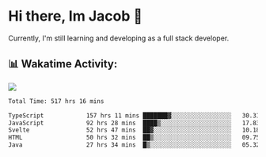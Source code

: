 # Hi there, Im Jacob 👋
Currently, I'm still learning and developing as a full stack developer.

## 📊 Wakatime Activity:

![](https://wakatime.com/share/@bfeff6fe-7f39-433c-bc17-53e716b9a274/c1084c79-5b1a-4658-a9e1-8a8ffabbc873.svg)

<!--START_SECTION:waka-->

```txt
Total Time: 517 hrs 16 mins

TypeScript            157 hrs 11 mins ███████▓░░░░░░░░░░░░░░░░░   30.31 %
JavaScript            92 hrs 28 mins  ████▒░░░░░░░░░░░░░░░░░░░░   17.83 %
Svelte                52 hrs 47 mins  ██▓░░░░░░░░░░░░░░░░░░░░░░   10.18 %
HTML                  50 hrs 32 mins  ██▒░░░░░░░░░░░░░░░░░░░░░░   09.75 %
Java                  27 hrs 34 mins  █▒░░░░░░░░░░░░░░░░░░░░░░░   05.32 %
```

<!--END_SECTION:waka-->
